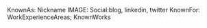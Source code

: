 KnownAs: Nickname
IMAGE: 
Social:blog, linkedin, twitter
KnownFor: 
WorkExperienceAreas; 
KnownWorks